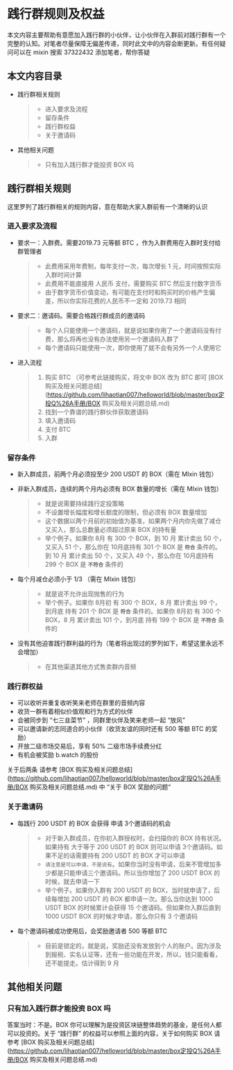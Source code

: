 # 践行群规则及权益

本文内容主要帮助有意愿加入践行群的小伙伴，让小伙伴在入群前对践行群有一个完整的认知。对笔者尽量保障无偏差传递，同时此文中的内容会断更新。有任何疑问可以在 mixin 搜索 37322432 添加笔者，帮你答疑



## 本文内容目录

* 践行群相关规则

  > * 进入要求及流程
  > * 留存条件
  > * 践行群权益
  > * 关于邀请码

* 其他相关问题

  > * 只有加入践行群才能投资 BOX 吗



## 践行群相关规则

这里罗列了践行群相关的规则内容，意在帮助大家入群前有一个清晰的认识



### 进入要求及流程

* 要求一：入群费。需要2019.73 元等额 BTC ，作为入群费用在入群时支付给群管理者

  > * 此费用采用年费制，每年支付一次，每次增长 1 元，时间按照实际入群时间计算
  > * 此费用不能直接用 人民币 支付，需要购买 BTC 然后支付数字货币
  > * 由于数字货币价值变动，有可能在支付时和购买时的价格产生偏差，所以你实际花费的人民币不一定和 2019.73 相同

* 要求二：邀请码。需要合格践行群成员的邀请码

  > * 每个人只能使用一个邀请码，就是说如果你用了一个邀请码没有付费，那么将再也没有办法使用另一个邀请码入群了
  > * 每个邀请码只能使用一次，即你使用了就不会有另外一个人使用它

* 进入流程

  > 1. 购买 BTC （可参考此链接购买，将文中 BOX 改为 BTC 即可 [BOX 购买及相关问题总结](https://github.com/lihaotian007/helloworld/blob/master/box定投Q%26A手册/BOX 购买及相关问题总结.md)
  > 2. 找到一个靠谱的践行群伙伴获取邀请码
  > 3. 填入邀请码
  > 4. 支付 BTC
  > 5. 入群



### 留存条件

* 新入群成员，前两个月必须投至少 200 USDT 的 BOX（需在 MIxin 钱包）

* 非新入群成员，连续的两个月内必须有 BOX 数量的增长（需在 MIxin 钱包）

  > * 就是说需要持续践行定投策略
  > * 不设置增长幅度和增长额度的限制，但必须有 BOX 数量增加
  > * 这个数据以两个月前的初始值为基准，如果两个月内你先做了减仓又买入，那么总数量必须超过原来 BOX 的持有量
  > * 举个例子。如果你 8月 有 300 个 BOX，到 10 月 累计卖出 50 个，又买入 51 个，那么你在 10月底持有 301 个 BOX 是 **`符合`** 条件的。到 10 月 累计卖出 50 个，又买入 49 个，那么你在 10月底持有 299 个 BOX 是 **`不符合`** 条件的

* 每个月减仓必须小于 1/3 （需在 MIxin 钱包）

  > * 就是说不允许出现抛售的行为
  > * 举个例子。如果你 8月初 有 300 个 BOX，8 月 累计卖出 99 个，到月底 持有 201 个 BOX 是 **`符合`** 条件的。如果你 8月初 有 300 个 BOX，8 月 累计卖出 101 个，到月底 持有 199 个 BOX 是 **`不符合`** 条件的

* 没有其他迫害践行群利益的行为（笔者将出现过的罗列如下，希望这里永远不会增加）

  > * 在其他渠道其他方式售卖群内音频



### 践行群权益

* 可以收听并重复收听笑来老师在群里的音频内容
* 收货一群有着相似价值观和行为方式的伙伴
* 会被同步到 “七三韭菜节” ，同群里伙伴及笑来老师一起 “放风”
* 可以邀请新的志同道合的小伙伴（收货友谊的同时还有 500 等额 BTC 的奖励）
* 开放二级市场交易后，享有 50% 二级市场手续费分红
* 有机会被奖励 b.watch 的股份

关于后两条 请参考 [BOX 购买及相关问题总结](https://github.com/lihaotian007/helloworld/blob/master/box定投Q%26A手册/BOX 购买及相关问题总结.md) 中 “关于 BOX 奖励的问题“



### 关于邀请码

- 每践行 200 USDT 的 BOX 会获得 申请 3个邀请码的机会

  > - 对于新入群成员，在你初入群授权时，会扫描你的 BOX 持有状况。如果持有 大于等于 200 USDT 的 BOX 则可以申请 3个邀请码。如果不足的话需要持有 200 USDT 的 BOX 才可以申请
  > - `请注意是可以申请，不是说有`。如果你当时没有申请，后来不管增加多少都是只能申请三个邀请码。所以当你增加了 200 USDT BOX 的时候，就去申请一下
  > - 举个例子。如果你入群有 200 USDT 的 BOX，当时就申请了，后续每增加 200 USDT 的 BOX 都申请一次。那么当你达到 1000 USDT BOX 的时候累计会获得 15 个邀请码。但如果你入群后直到 1000 USDT BOX 的时候才申请，那么你只有 3 个邀请码

- 每个邀请码被成功使用后，会奖励邀请者 500 等额 BTC

  > - 目前是锁定的，就是说，奖励还没有发放到个人的账户。因为涉及到报税、实名认证等，还有一些功能在开发，所以，钱只能看看，还不能提走。估计得到 9 月



## 其他相关问题



### 只有加入践行群才能投资 BOX 吗

答案当时：不是。BOX 你可以理解为是投资区块链整体趋势的基金，是任何人都可以投资的。关于 “践行群” 的权益可以参照上面的内容，关于如何购买 BOX 请参考 [BOX 购买及相关问题总结](https://github.com/lihaotian007/helloworld/blob/master/box定投Q%26A手册/BOX 购买及相关问题总结.md) 